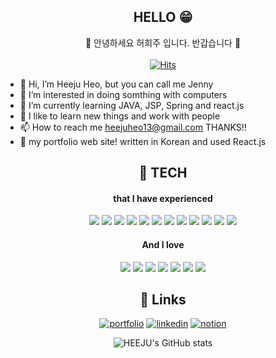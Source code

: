 <div align="center">

  ## HELLO 😁
  👋 안녕하세요 허희주 입니다. 반갑습니다 👋
  <br />  <br />
  [![Hits](https://hits.seeyoufarm.com/api/count/incr/badge.svg?url=https%3A%2F%2Fgithub.com%2Fjennnyheo&count_bg=%23CFE7BC&title_bg=%2375D356&icon=&icon_color=%23EFF3EA&title=%F0%9F%8D%95+hits&edge_flat=false)](https://github.com/jennnyheo)
  
</div> 

- 👋 Hi, I’m Heeju Heo, but you can call me Jenny
- 👀 I’m interested in doing somthing with computers
- 🌱 I’m currently learning JAVA, JSP, Spring and react.js
- 💞️ I like to learn new things and work with people
- 📫 How to reach me heejuheo13@gmail.com THANKS!!
- 🎈 my portfolio web site! written in Korean and used React.js 


 
 
<div align="center">  
 
 ## 🚀 TECH 
#### that I have experienced 
<img src="https://img.shields.io/badge/HTML5-E34F26?style=flat-square&logo=HTML5&logoColor=white"/></a>
<img src="https://img.shields.io/badge/CSS3-1572B6?style=flat-square&logo=CSS3&logoColor=white"/></a> 
<img src="https://img.shields.io/badge/JavaScript-F7DF1E?style=flat-square&logo=JavaScript&logoColor=white"/></a> 
<img src="https://img.shields.io/badge/Node.js-339933?style=flat-square&logo=Node.js&logoColor=white"/></a> 
<img src="https://img.shields.io/badge/MongoDB-47A248?style=flat-square&logo=MongoDB&logoColor=white"/></a>
<img src="https://img.shields.io/badge/MySQL-4479A1?style=flat-square&logo=MySQL&logoColor=white"/></a>
<img src="https://img.shields.io/badge/Amazon AWS-232F3E?style=flat-square&logo=Amazon%20AWS&logoColor=white"/></a>
<img src="https://img.shields.io/badge/Java-007396?style=flat-square&logo=Java&logoColor=white"/></a>
<img src="https://img.shields.io/badge/Spring-%236DB33F?style=flat-square&logo=Spring&logoColor=white"/></a>
<img src="https://img.shields.io/badge/Next.js-000000?style=flat-square&logo=Next.js&logoColor=white"/></a>
<img src="https://img.shields.io/badge/React-20232A?style=flat-square&logo=react&logoColor=61DAFB" /></a>
<img src="https://img.shields.io/badge/Oracle-F80000?style=flat-square-badge&logo=oracle&logoColor=black" /></a>

 #### And I love
<img src="https://img.shields.io/badge/JavaScript-F7DF1E?style=flat-square&logo=JavaScript&logoColor=white"/></a> 
<img src="https://img.shields.io/badge/React-20232A?style=flat-square&logo=react&logoColor=61DAFB" /></a>
<img src="https://img.shields.io/badge/HTML5-E34F26?style=flat-square&logo=HTML5&logoColor=white"/></a>
<img src="https://img.shields.io/badge/CSS3-1572B6?style=flat-square&logo=CSS3&logoColor=white"/></a> 
<img src="https://img.shields.io/badge/Next.js-000000?style=flat-square&logo=Next.js&logoColor=white"/></a>
<img src="https://img.shields.io/badge/MongoDB-47A248?style=flat-square&logo=MongoDB&logoColor=white"/></a>
<img src="https://img.shields.io/badge/Java-007396?style=flat-square&logo=Java&logoColor=white"/></a>


## 🔗 Links
[![portfolio](https://img.shields.io/badge/my_portfolio-657379?style=for-the-badge&logo=ko-fi&logoColor=white)](https://practical-villani-3a56ad.netlify.app)
[![linkedin](https://img.shields.io/badge/linkedin-0A66C2?style=for-the-badge&logo=linkedin&logoColor=white)](https://www.linkedin.com/in/heeju-heo-a400a3172)
[![notion](https://img.shields.io/badge/notion-000?style=for-the-badge&logo=Notion&logoColor=white)](https://www.notion.so/Jennie-Dev-Home-e7dec4bce6c441f5a08ba1b43f5b73cd)

![HEEJU's GitHub stats](https://github-readme-stats.vercel.app/api?username=jennnyheo&theme=vue&show_icons=true)


</div>


<!---
jennnyheo/jennnyheo is a ✨ special ✨ repository because its `README.md` (this file) appears on your GitHub profile.
You can click the Preview link to take a look at your changes.
--->
